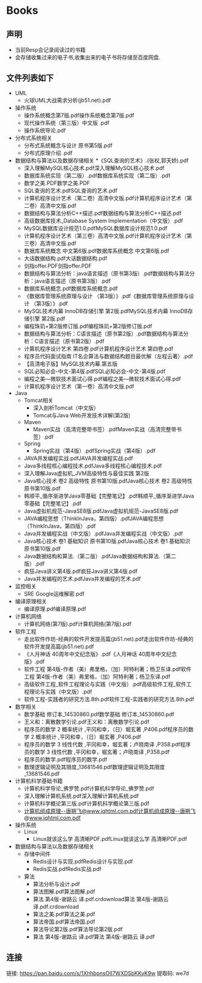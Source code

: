 # Books
## 声明
  * 当前Resp会记录阅读过的书籍
  * 会存储收集过来的电子书,收集出来的电子书将存储至百度网盘.
  
## 文件列表如下

* UML
	* 火球UML大战需求分析(jb51.net).pdf
* 操作系统
	* 操作系统概念第7版.pdf操作系统概念第7版.pdf
	* 现代操作系统（第三版）中文版 .pdf
	* 操作系统导论.pdf
* 分布式系统相关
	* 分布式系统概念与设计 原书第5版.pdf
	* 分布式原理介绍 .pdf
* 数据结构与算法以及数据存储相关
	*《SQL查询的艺术》.(张权,郭天娇).pdf
	* 深入理解MySQL核心技术.pdf深入理解MySQL核心技术.pdf
	* 数据库系统实现（第二版）.pdf数据库系统实现（第二版）.pdf
	* 数学之美.PDF数学之美.PDF
	* SQL查询的艺术.pdfSQL查询的艺术.pdf
	* 计算机程序设计艺术（第二卷）高清中文版.pdf计算机程序设计艺术（第二卷）高清中文版.pdf
	* 数据结构与算法分析C++描述.pdf数据结构与算法分析C++描述.pdf
	* 高级数据库技术_Database System Implementation（中文版）.pdf
	* MySQL数据库设计规范1.0.pdfMySQL数据库设计规范1.0.pdf
	* 计算机程序设计艺术（第三卷）高清中文版.pdf计算机程序设计艺术（第三卷）高清中文版.pdf
	* 数据库系统概念 中文第6版.pdf数据库系统概念 中文第6版.pdf
	* 大话数据结构.pdf大话数据结构.pdf
	* 剑指offer.PDF剑指offer.PDF
	* 数据结构与算法分析：java语言描述（原书第3版）.pdf数据结构与算法分析：java语言描述（原书第3版）.pdf
	* 数据库系统概念.pdf数据库系统概念.pdf
	* 《数据库管理系统原理与设计 （第3版）》.pdf《数据库管理系统原理与设计 （第3版）》.pdf
	* MySQL技术内幕  InnoDB存储引擎  第2版.pdfMySQL技术内幕  InnoDB存储引擎  第2版.pdf
	* 编程珠玑+第2版修订版.pdf编程珠玑+第2版修订版.pdf
	* 数据结构与算法分析：C语言描述（原书第2版）.pdf数据结构与算法分析：C语言描述（原书第2版）.pdf
	* 计算机程序设计艺术 第四卷.pdf计算机程序设计艺术 第四卷.pdf
	* 程序员代码面试指南 IT名企算法与数据结构题目最优解（左程云著）.pdf
	* 【高清电子版】MySQL技术内幕.第五版
	* SQL必知必会-中文-第4版.pdfSQL必知必会-中文-第4版.pdf
	* 编程之美—微软技术面试心得.pdf编程之美—微软技术面试心得.pdf
	* 计算机程序设计艺术（第一卷）高清中文版.pdf
* Java
	* Tomcat相关
		* 深入剖析Tomcat（中文版）
		* Tomcat与Java Web开发技术详解(第2版)
	* Maven
		* Maven实战（高清完整带书签）.pdfMaven实战（高清完整带书签）.pdf
	* Spring
		* Spring实战（第4版）.pdfSpring实战（第4版）.pdf
	* JAVA并发编程实战.pdfJAVA并发编程实战.pdf
	* Java多线程核心编程技术.pdfJava多线程核心编程技术.pdf
	* 深入理解Java虚拟机_JVM高级特性与最佳实践 第2版
	* Java核心技术 卷2 高级特性 原书第10版.pdfJava核心技术 卷2 高级特性 原书第10版.pdf
	* 韩顺平_循序渐进学Java零基础【完整笔记】.pdf韩顺平_循序渐进学Java零基础【完整笔记】.pdf
	* Java虚拟机规范-JavaSE8版.pdfJava虚拟机规范-JavaSE8版.pdf
	* JAVA编程思想（ThinkInJava，第四版）.pdfJAVA编程思想（ThinkInJava，第四版）.pdf
	* Java并发编程实战（中文版）.pdfJava并发编程实战（中文版）.pdf
	* Java核心技术 卷1 基础知识 原书第10版.pdfJava核心技术 卷1 基础知识 原书第10版.pdf
	* Java数据结构和算法.（第二版）.pdfJava数据结构和算法.（第二版）.pdf
	* 疯狂Java讲义第4版.pdf疯狂Java讲义第4版.pdf
	* Java并发编程的艺术.pdfJava并发编程的艺术.pdf
* 监控相关
	* SRE  Google运维解密.pdf
* 编译原理相关
	* 编译原理.pdf编译原理.pdf
* 计算机网络
	* 计算机网络(第7版).pdf计算机网络(第7版).pdf
* 软件工程
	* 走出软件作坊-经典的软件开发提高篇(jb51.net).pdf走出软件作坊-经典的软件开发提高篇(jb51.net).pdf
	* 《人月神话 40周年中文纪念版》.pdf《人月神话 40周年中文纪念版》.pdf
	* 软件工程 第4版-作者（美）弗里格，（加）阿特利著；杨卫东译.pdf软件工程 第4版-作者（美）弗里格，（加）阿特利著；杨卫东译.pdf
	* 高级软件工程_软件工程理论与实践（中文版）.pdf高级软件工程_软件工程理论与实践（中文版）.pdf
	* 软件工程-实践者的研究方法.8th.pdf软件工程-实践者的研究方法.8th.pdf
* 数学相关
	* 数学基础  修订本_14530860.pdf数学基础  修订本_14530860.pdf
	* 王义和：离散数学引论.pdf王义和：离散数学引论.pdf
	* 程序员的数学 2 概率统计 ,平冈和幸，（日）堀玄著 ,P406.pdf程序员的数学 2 概率统计 ,平冈和幸，（日）堀玄著 ,P406.pdf
	* 程序员的数学 3 线性代数 ,平冈和幸，堀玄著；卢晓南译 ,P358.pdf程序员的数学 3 线性代数 ,平冈和幸，堀玄著；卢晓南译 ,P358.pdf
	* 程序员的数学.pdf程序员的数学.pdf
	* 数理逻辑证明及其限度_13681546.pdf数理逻辑证明及其限度_13681546.pdf
* 计算机科学基础书籍
	* 计算机科学导论_佛罗赞.pdf计算机科学导论_佛罗赞.pdf
	* 深入理解计算机系统.pdf深入理解计算机系统.pdf
	* 计算机科学概论第三版.pdf计算机科学概论第三版.pdf
	* 计算机组成原理--唐朔飞@www.jqhtml.com.pdf计算机组成原理--唐朔飞@www.jqhtml.com.pdf
* 操作系统
	* Linux
		* Linux就该这么学 高清晰PDF.pdfLinux就该这么学 高清晰PDF.pdf
* 数据结构与算法以及数据存储相关
	* 存储中间件
		* Redis设计与实现.pdfRedis设计与实现.pdf
		* Redis实战.pdfRedis实战.pdf
	* 算法
		* 算法分析与设计.pdf
		* 算法图解.pdf算法图解.pdf
		* 算法 第4版-谢路云 译.pdf.crdownload算法 第4版-谢路云 译.pdf.crdownload
		* 算法之美.pdf算法之美.pdf
		* 算法帝国.pdf算法帝国.pdf
		* 算法导论第2版.pdf算法导论第2版.pdf
		* 算法 第4版-谢路云 译.pdf算法 第4版-谢路云 译.pdf







## 连接
链接: https://pan.baidu.com/s/1XhhbpnsOII7WXDSbKKyK9w 提取码: we7d 
